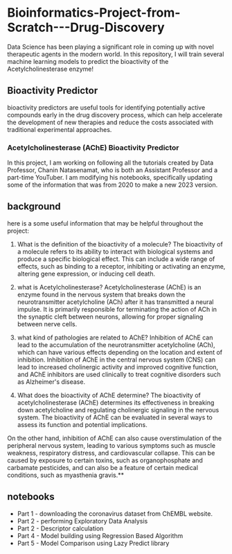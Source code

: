# Bioinformatics-Project-from-Scratch---Drug-Discovery
Data Science has been playing a significant role in coming up with novel therapeutic agents in the modern world.
In this repository, I will train several machine learning models to predict the bioactivity of the Acetylcholinesterase enzyme!
## Bioactivity Predictor
bioactivity predictors are useful tools for identifying potentially active compounds early in the drug discovery process, which can help accelerate the development of new therapies and reduce the costs associated with traditional experimental approaches.

### Acetylcholinesterase (AChE) Bioactivity Predictor
In this project, I am working on following all the tutorials created by Data Professor, Chanin Natasenamat, who is both an Assistant Professor and a part-time YouTuber. I am modifying his notebooks, specifically updating some of the information that was from 2020 to make a new 2023 version.

## background
here is a some useful information that may be helpful throughout the project: 
1) What is the definition of the bioactivity of a molecule? 
The bioactivity of a molecule refers to its ability to interact with biological systems and produce a specific biological effect. This can include a wide range of effects, such as binding to a receptor, inhibiting or activating an enzyme, altering gene expression, or inducing cell death.

2) what is Acetylcholinesterase?
Acetylcholinesterase (AChE) is an enzyme found in the nervous system that breaks down the neurotransmitter acetylcholine (ACh) after it has transmitted a neural impulse. It is primarily responsible for terminating the action of ACh in the synaptic cleft between neurons, allowing for proper signaling between nerve cells.

3) what kind of pathologies are related to AChE?
Inhibition of AChE can lead to the accumulation of the neurotransmitter acetylcholine (ACh), which can have various effects depending on the location and extent of inhibition. Inhibition of AChE in the central nervous system (CNS) can lead to increased cholinergic activity and improved cognitive function, and AChE inhibitors are used clinically to treat cognitive disorders such as Alzheimer's disease.
4) What does the bioactivity of AChE determine? The bioactivity of acetylcholinesterase (AChE) determines its effectiveness in breaking down acetylcholine and regulating cholinergic signaling in the nervous system. The bioactivity of AChE can be evaluated in several ways to assess its function and potential implications. 

On the other hand, inhibition of AChE can also cause overstimulation of the peripheral nervous system, leading to various symptoms such as muscle weakness, respiratory distress, and cardiovascular collapse. This can be caused by exposure to certain toxins, such as organophosphate and carbamate pesticides, and can also be a feature of certain medical conditions, such as myasthenia gravis.**

## notebooks

* Part 1 - downloading the coronavirus dataset from ChEMBL website.
* Part 2 - performing Exploratory Data Analysis
* Part 2 - Descriptor calculation
* Part 4 - Model building using Regression Based Algorithm
* Part 5 - Model Comparison using Lazy Predict library

